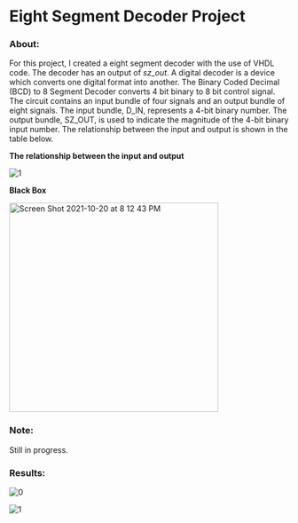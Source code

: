 # Eight Segment Decoder Project

### About:

For this project, I created a eight segment decoder with the use of VHDL code. The decoder has an output of *sz_out*. A digital decoder is a device which converts one digital format into another. The Binary Coded Decimal (BCD) to 8 Segment Decoder converts 4 bit binary to 8 bit control signal. The circuit contains an input bundle of four signals and an output bundle of eight signals. The input bundle, D_IN, represents a 4-bit binary number. The output bundle, SZ_OUT, is used to indicate the magnitude of the 4-bit binary input number. The relationship between the input and output is shown in the table below. 

**The relationship between the input and output**

![1](https://user-images.githubusercontent.com/89553126/138173719-e1a988d6-6d27-4d6a-98d7-5ccabaca061f.png)

**Black Box**

<img width="377" alt="Screen Shot 2021-10-20 at 8 12 43 PM" src="https://user-images.githubusercontent.com/89553126/138193587-ce2b881a-8a87-48be-9326-c182c0f5ba8a.png">

### Note:

Still in progress.

### Results:

![0](https://user-images.githubusercontent.com/89553126/138167195-c8e20729-9058-4e55-9d2d-fb4533275fcf.png)

![1](https://user-images.githubusercontent.com/89553126/138167202-9f146847-3e7f-4bed-99ae-c682147eab5c.png)
 
